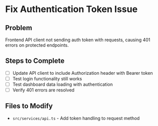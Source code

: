 # Fix Authentication Token Issue

## Problem
Frontend API client not sending auth token with requests, causing 401 errors on protected endpoints.

## Steps to Complete
- [ ] Update API client to include Authorization header with Bearer token
- [ ] Test login functionality still works
- [ ] Test dashboard data loading with authentication
- [ ] Verify 401 errors are resolved

## Files to Modify
- `src/services/api.ts` - Add token handling to request method
